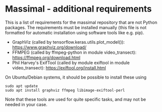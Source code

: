 # Massimal - additional requirements

This is a list of requirements for the massimal repository that are not Python packages. The requirements must be installed manually (this file is not formatted for automatic installation using software tools like e.g. pip).

- GraphViz (called by tensorflow.keras.utils.plot_model()): https://www.graphviz.org/download/ 
- FFMPEG (called by ffmpeg-python in module video_transect): https://ffmpeg.org/download.html 
- Phil Harvey's ExifTool (called by module exiftool in module video_transect): https://exiftool.org/install.html 

On Ubuntu/Debian systems, it should be possible to install these using 

	sudo apt update
	sudo apt install graphviz ffmpeg libimage-exiftool-perl

Note that these tools are used for quite specific tasks, and may not be needed in your case.